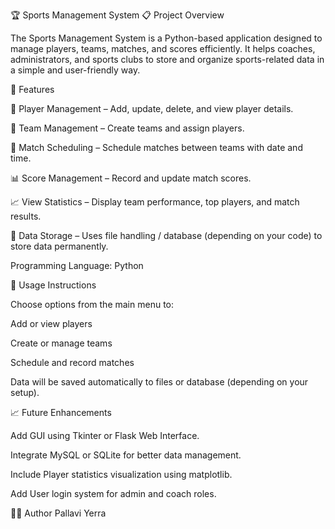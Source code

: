 🏆 Sports Management System
📋 Project Overview

The Sports Management System is a Python-based application designed to manage players, teams, matches, and scores efficiently.
It helps coaches, administrators, and sports clubs to store and organize sports-related data in a simple and user-friendly way.

🚀 Features

👥 Player Management – Add, update, delete, and view player details.

🏅 Team Management – Create teams and assign players.

📅 Match Scheduling – Schedule matches between teams with date and time.

📊 Score Management – Record and update match scores.

📈 View Statistics – Display team performance, top players, and match results.

💾 Data Storage – Uses file handling / database (depending on your code) to store data permanently.

Programming Language: Python

📘 Usage Instructions

Choose options from the main menu to:

Add or view players

Create or manage teams

Schedule and record matches

Data will be saved automatically to files or database (depending on your setup).

📈 Future Enhancements

Add GUI using Tkinter or Flask Web Interface.

Integrate MySQL or SQLite for better data management.

Include Player statistics visualization using matplotlib.

Add User login system for admin and coach roles.

🧑‍💻 Author
Pallavi Yerra
